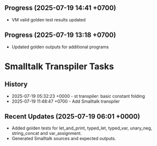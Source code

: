 ## Progress (2025-07-19 14:41 +0700)
- VM valid golden test results updated

## Progress (2025-07-19 13:18 +0700)
- Updated golden outputs for additional programs

# Smalltalk Transpiler Tasks
## History
- 2025-07-19 05:32:23 +0000 - st transpiler: basic constant folding
- 2025-07-19 11:48:47 +0700 - Add Smalltalk transpiler

## Recent Updates (2025-07-19 06:01 +0000)
- Added golden tests for let_and_print, typed_let, typed_var, unary_neg, string_concat and var_assignment.
- Generated Smalltalk sources and expected outputs.

